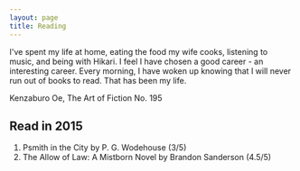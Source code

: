 ```yaml
---
layout: page
title: Reading
---
```



<p class="message">
I've spent my life at home, eating the food my wife cooks, listening to music, and being with Hikari. I feel I have chosen a good career - an interesting career. Every morning, I have woken up knowing that I will never run out of books to read. That has been my life.

Kenzaburo Oe, The Art of Fiction No. 195
</p>

## Read in 2015

1. Psmith in the City by P. G. Wodehouse (3/5)
2. The Allow of Law: A Mistborn Novel by Brandon Sanderson (4.5/5)